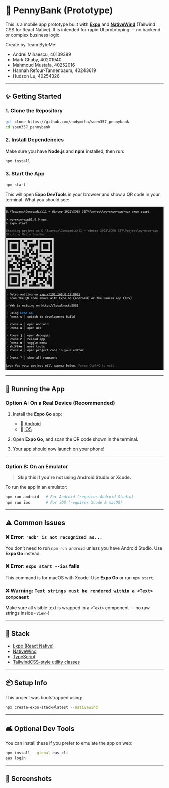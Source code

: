 # 📱 PennyBank (Prototype)

This is a mobile app prototype built with [**Expo**](https://expo.dev/) and [**NativeWind**](https://www.nativewind.dev/) (Tailwind CSS for React Native). It is intended for rapid UI prototyping — no backend or complex business logic.

Create by Team ByteMe:

- Andrei Mihaescu, 40139389
- Mark Ghaby, 40201940
- Mahmoud Mustafa, 40252016
- Hannah Refour-Tannenbaum, 40243619
- Hudson Lu, 40254326

---

## ✨ Getting Started

### 1. Clone the Repository

```bash
git clone https://github.com/andymiha/soen357_pennybank
cd soen357_pennybank
```

### 2. Install Dependencies

Make sure you have **Node.js** and **npm** installed, then run:

```bash
npm install
```

### 3. Start the App

```bash
npm start
```

This will open **Expo DevTools** in your browser and show a QR code in your terminal. What you should see:

![alt text](assets/expo_start.png)

---

## 📱 Running the App

### Option A: On a Real Device (Recommended)

1. Install the **Expo Go** app:

   - 📱 [Android](https://play.google.com/store/apps/details?id=host.exp.exponent)
   - 🍎 [iOS](https://apps.apple.com/app/expo-go/id982107779)

2. Open **Expo Go**, and scan the QR code shown in the terminal.

3. Your app should now launch on your phone!

---

### Option B: On an Emulator

> **Skip this if you're not using Android Studio or Xcode.**

To run the app in an emulator:

```bash
npm run android   # For Android (requires Android Studio)
npm run ios       # For iOS (requires Xcode & macOS)
```

---

## ⚠️ Common Issues

### ❌ Error: `'adb' is not recognized as...`

You don’t need to run `npm run android` unless you have Android Studio. Use **Expo Go** instead.

### ❌ Error: `expo start --ios` fails

This command is for macOS with Xcode. Use **Expo Go** or run `npm start`.

### ❌ Warning: `Text strings must be rendered within a <Text> component`

Make sure all visible text is wrapped in a `<Text>` component — no raw strings inside `<View>`!

---

## 🧱 Stack

- [Expo (React Native)](https://expo.dev/)
- [NativeWind](https://www.nativewind.dev/)
- [TypeScript](https://www.typescriptlang.org/)
- [TailwindCSS-style utility classes](https://tailwindcss.com/)

---

## 📦 Setup Info

This project was bootstrapped using:

```bash
npx create-expo-stack@latest --nativewind
```

---

## 🛋️ Optional Dev Tools

You can install these if you prefer to emulate the app on web:

```bash
npm install --global eas-cli
eas login
```

---

## 📸 Screenshots
